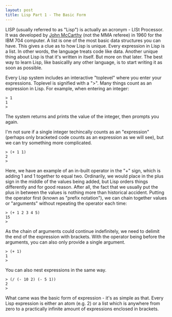 ```yaml
---
layout: post
title: Lisp Part 1 - The Basic Form
---
```


LISP (usually referred to as "Lisp") is actually an acronym - LISt Processor. It was developed by [John McCarthy]([http://www-formal.stanford.edu/jmc/recursive.pdf](http://www-formal.stanford.edu/jmc/recursive.pdf)) (not the MMA referee) in 1960 for the IBM 704 computer. A list is one of the most basic data structures you can have. This gives a clue as to how Lisp is unique. Every expression in Lisp is a list. In other words, the language treats code like data.  Another unique thing about Lisp is that it's written in itself. But more on that later. The best way to learn Lisp, like basicallly any other language, is to start writing it as soon as possible. 

Every Lisp system includes an interactive "toplevel" where you enter your expressions. Toplevel is signified with a ">". Many things count as an expression in Lisp. For example, when entering an integer:

```
> 1 
1
>
```

The system returns and prints the value of the integer, then prompts you again.

I'm not sure if a single integer techincally counts as an "expression" (perhaps only bracketed code counts as an expression as we will see), but we can try something more complicated.

```
> (+ 1 1)
2
>
```

Here, we have an example of an in-built operator in the "+" sign, which is adding 1 and 1 together to equal two. Ordinarily, we would place in the plus sign in the middle of the values being added, but Lisp orders things differently and for good reason. After all, the fact that we usually put the plus in between the values is nothing more than historical accident. Putting the operator first (known as "prefix notation"), we can chain together values or "arguments" without repeating the operator each time:

```
> (+ 1 2 3 4 5)
15
>
```

As the chain of arguments  could continue indefinitely, we need to delimit the end of the expression with brackets. With the operator being before the arguments, you can also only provide a single argument.

```
> (+ 1)
1
>
```

You can also nest expressions in the same way.

```
> (/ (- 10 2) (- 5 1))
2
>
```

What came was the basic form of expression - it's as simple as that. Every Lisp expression is either an atom (e.g. 2) or a list which is anywhere from zero to a practically infinite amount of expressions enclosed in brackets.
